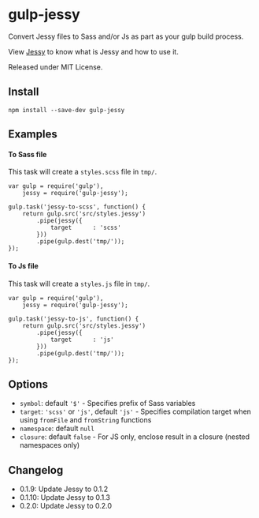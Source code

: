 gulp-jessy
==========

Convert Jessy files to Sass and/or Js as part as your gulp build process.

View [Jessy](https://github.com/Ulflander/jessy) to know what is Jessy and how to use it.

Released under MIT License.


## Install

```
npm install --save-dev gulp-jessy
```


## Examples

#### To Sass file

This task will create a `styles.scss` file in `tmp/`.

```
var gulp = require('gulp'),
    jessy = require('gulp-jessy');

gulp.task('jessy-to-scss', function() {
    return gulp.src('src/styles.jessy')
        .pipe(jessy({
            target      : 'scss'
        }))
        .pipe(gulp.dest('tmp/'));
});
```

#### To Js file

This task will create a `styles.js` file in `tmp/`.

```
var gulp = require('gulp'),
    jessy = require('gulp-jessy');

gulp.task('jessy-to-js', function() {
    return gulp.src('src/styles.jessy')
        .pipe(jessy({
            target      : 'js'
        }))
        .pipe(gulp.dest('tmp/'));
});
```

## Options

- `symbol`: default `'$'` - Specifies prefix of Sass variables
- `target`: `'scss'` or `'js'`, default `'js'` - Specifies compilation target when using `fromFile` and `fromString` functions
- `namespace`: default `null`
- `closure`: default `false` - For JS only, enclose result in a closure (nested namespaces only)

## Changelog

- 0.1.9: Update Jessy to 0.1.2
- 0.1.10: Update Jessy to 0.1.3
- 0.2.0: Update Jessy to 0.2.0
